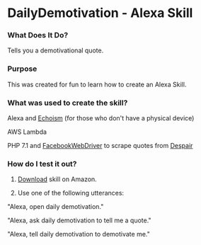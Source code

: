 # DailyDemotivation - Alexa Skill

### What Does It Do?
Tells you a demotivational quote.

### Purpose
This was created for fun to learn how to create an Alexa Skill.

### What was used to create the skill?
Alexa and [Echoism](https://echosim.io/) (for those who don't have a physical device)

AWS Lambda

PHP 7.1 and [FacebookWebDriver](https://github.com/facebook/php-webdriver) to scrape quotes from [Despair](despair.com)

### How do I test it out?

1) [Download](https://www.amazon.com/Eric-Dinchev-Daily-Demotivation/dp/B0765R73KF/ref=sr_1_1?s=digital-skills&ie=UTF8&qid=1508209736&sr=1-1&keywords=daily+demotivation) skill on Amazon.

2) Use one of the following utterances:

"Alexa, open daily demotivation."

"Alexa, ask daily demotivation to tell me a quote."

"Alexa, tell daily demotivation to demotivate me."
